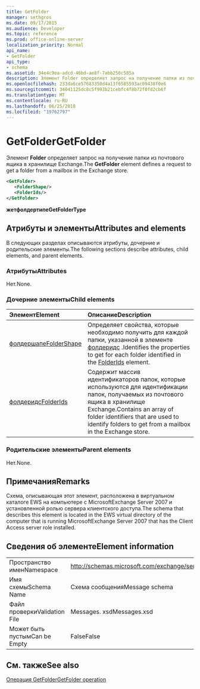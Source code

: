 ```yaml
---
title: GetFolder
manager: sethgros
ms.date: 09/17/2015
ms.audience: Developer
ms.topic: reference
ms.prod: office-online-server
localization_priority: Normal
api_name:
- GetFolder
api_type:
- schema
ms.assetid: 34e4c9ea-adcd-46bd-ae8f-7abb256c585a
description: Элемент Folder определяет запрос на получение папки из почтового ящика в хранилище Exchange.
ms.openlocfilehash: 233da6ce57683350d4a13f6585593ac09438f0e6
ms.sourcegitcommit: 34041125dc8c5f993b21cebfc4f8b72f0fd2cb6f
ms.translationtype: MT
ms.contentlocale: ru-RU
ms.lasthandoff: 06/25/2018
ms.locfileid: "19762797"
---
```

# <a name="getfolder"></a><span data-ttu-id="7a6e8-103">GetFolder</span><span class="sxs-lookup"><span data-stu-id="7a6e8-103">GetFolder</span></span>

<span data-ttu-id="7a6e8-104">Элемент **Folder** определяет запрос на получение папки из почтового ящика в хранилище Exchange.</span><span class="sxs-lookup"><span data-stu-id="7a6e8-104">The **GetFolder** element defines a request to get a folder from a mailbox in the Exchange store.</span></span> 
  
```xml
<GetFolder>
   <FolderShape/>
   <FolderIds/>
</GetFolder>
```

 <span data-ttu-id="7a6e8-105">**жетфолдертипе**</span><span class="sxs-lookup"><span data-stu-id="7a6e8-105">**GetFolderType**</span></span>
## <a name="attributes-and-elements"></a><span data-ttu-id="7a6e8-106">Атрибуты и элементы</span><span class="sxs-lookup"><span data-stu-id="7a6e8-106">Attributes and elements</span></span>

<span data-ttu-id="7a6e8-107">В следующих разделах описываются атрибуты, дочерние и родительские элементы.</span><span class="sxs-lookup"><span data-stu-id="7a6e8-107">The following sections describe attributes, child elements, and parent elements.</span></span>
  
### <a name="attributes"></a><span data-ttu-id="7a6e8-108">Атрибуты</span><span class="sxs-lookup"><span data-stu-id="7a6e8-108">Attributes</span></span>

<span data-ttu-id="7a6e8-109">Нет.</span><span class="sxs-lookup"><span data-stu-id="7a6e8-109">None.</span></span>
  
### <a name="child-elements"></a><span data-ttu-id="7a6e8-110">Дочерние элементы</span><span class="sxs-lookup"><span data-stu-id="7a6e8-110">Child elements</span></span>

|<span data-ttu-id="7a6e8-111">**Элемент**</span><span class="sxs-lookup"><span data-stu-id="7a6e8-111">**Element**</span></span>|<span data-ttu-id="7a6e8-112">**Описание**</span><span class="sxs-lookup"><span data-stu-id="7a6e8-112">**Description**</span></span>|
|:-----|:-----|
|[<span data-ttu-id="7a6e8-113">фолдершапе</span><span class="sxs-lookup"><span data-stu-id="7a6e8-113">FolderShape</span></span>](foldershape.md) <br/> |<span data-ttu-id="7a6e8-114">Определяет свойства, которые необходимо получить для каждой папки, указанной в элементе [фолдеридс](folderids.md) .</span><span class="sxs-lookup"><span data-stu-id="7a6e8-114">Identifies the properties to get for each folder identified in the [FolderIds](folderids.md) element.</span></span>  <br/> |
|[<span data-ttu-id="7a6e8-115">фолдеридс</span><span class="sxs-lookup"><span data-stu-id="7a6e8-115">FolderIds</span></span>](folderids.md) <br/> |<span data-ttu-id="7a6e8-116">Содержит массив идентификаторов папок, которые используются для идентификации папок, получаемых из почтового ящика в хранилище Exchange.</span><span class="sxs-lookup"><span data-stu-id="7a6e8-116">Contains an array of folder identifiers that are used to identify folders to get from a mailbox in the Exchange store.</span></span>  <br/> |
   
### <a name="parent-elements"></a><span data-ttu-id="7a6e8-117">Родительские элементы</span><span class="sxs-lookup"><span data-stu-id="7a6e8-117">Parent elements</span></span>

<span data-ttu-id="7a6e8-118">Нет.</span><span class="sxs-lookup"><span data-stu-id="7a6e8-118">None.</span></span>
  
## <a name="remarks"></a><span data-ttu-id="7a6e8-119">Примечания</span><span class="sxs-lookup"><span data-stu-id="7a6e8-119">Remarks</span></span>

<span data-ttu-id="7a6e8-120">Схема, описывающая этот элемент, расположена в виртуальном каталоге EWS на компьютере с MicrosoftExchange Server 2007 и установленной ролью сервера клиентского доступа.</span><span class="sxs-lookup"><span data-stu-id="7a6e8-120">The schema that describes this element is located in the EWS virtual directory of the computer that is running MicrosoftExchange Server 2007 that has the Client Access server role installed.</span></span>
  
## <a name="element-information"></a><span data-ttu-id="7a6e8-121">Сведения об элементе</span><span class="sxs-lookup"><span data-stu-id="7a6e8-121">Element information</span></span>

|||
|:-----|:-----|
|<span data-ttu-id="7a6e8-122">Пространство имен</span><span class="sxs-lookup"><span data-stu-id="7a6e8-122">Namespace</span></span>  <br/> |http://schemas.microsoft.com/exchange/services/2006/messages  <br/> |
|<span data-ttu-id="7a6e8-123">Имя схемы</span><span class="sxs-lookup"><span data-stu-id="7a6e8-123">Schema Name</span></span>  <br/> |<span data-ttu-id="7a6e8-124">Схема сообщения</span><span class="sxs-lookup"><span data-stu-id="7a6e8-124">Message schema</span></span>  <br/> |
|<span data-ttu-id="7a6e8-125">Файл проверки</span><span class="sxs-lookup"><span data-stu-id="7a6e8-125">Validation File</span></span>  <br/> |<span data-ttu-id="7a6e8-126">Messages. xsd</span><span class="sxs-lookup"><span data-stu-id="7a6e8-126">Messages.xsd</span></span>  <br/> |
|<span data-ttu-id="7a6e8-127">Может быть пустым</span><span class="sxs-lookup"><span data-stu-id="7a6e8-127">Can be Empty</span></span>  <br/> |<span data-ttu-id="7a6e8-128">False</span><span class="sxs-lookup"><span data-stu-id="7a6e8-128">False</span></span>  <br/> |
   
## <a name="see-also"></a><span data-ttu-id="7a6e8-129">См. также</span><span class="sxs-lookup"><span data-stu-id="7a6e8-129">See also</span></span>



[<span data-ttu-id="7a6e8-130">Операция GetFolder</span><span class="sxs-lookup"><span data-stu-id="7a6e8-130">GetFolder operation</span></span>](getfolder-operation.md)

